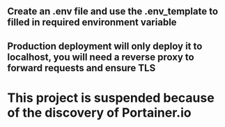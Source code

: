 ## Create an .env file and use the .env_template to filled in required environment variable

## Production deployment will only deploy it to localhost, you will need a reverse proxy to forward requests and ensure TLS

# This project is suspended because of the discovery of Portainer.io